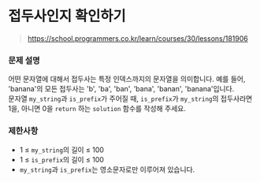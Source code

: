 # 접두사인지 확인하기

> https://school.programmers.co.kr/learn/courses/30/lessons/181906

### 문제 설명

어떤 문자열에 대해서 접두사는 특정 인덱스까지의 문자열을 의미합니다. 예를 들어, 'banana'의 모든 접두사는 'b', 'ba', 'ban', 'bana', 'banan', 'banana'입니다.  
문자열 `my_string`과 `is_prefix`가 주어질 때, `is_prefix`가 `my_string`의 접두사라면 1을, 아니면 0을 `return` 하는 `solution` 함수를 작성해 주세요.

### 제한사항

- 1 ≤ `my_string`의 길이 ≤ 100
- 1 ≤ `is_prefix`의 길이 ≤ 100
- `my_string`과 `is_prefix`는 영소문자로만 이루어져 있습니다.
